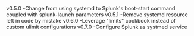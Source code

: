 v0.5.0
  -Change from using systemd to Splunk's boot-start command coupled with splunk-launch parameters
v0.5.1
  -Remove systemd resource left in code by mistake
v0.6.0
  -Leverage "limits" cookbook instead of custom ulimit configurations
v0.7.0
  -Configure Splunk as systmed service
